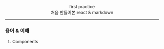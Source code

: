 <center> first practice</center>

<center>처음 만들어본 react & markdown</center>

---

### 용어 & 이해

1. Components
